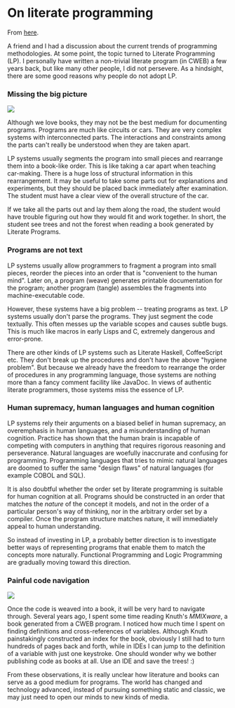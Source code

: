 # On literate programming

From [here](https://yinwang0.substack.com/p/literate-programming).

A friend and I had a discussion about the current trends of programming methodologies. At some point, the topic turned to Literate Programming (LP). I personally have written a non-trivial literate program (in CWEB) a few years back, but like many other people, I did not persevere. As a hindsight, there are some good reasons why people do not adopt LP.

### Missing the big picture

![](https://substackcdn.com/image/fetch/w_1456,c_limit,f_auto,q_auto:good,fl_progressive:steep/https%3A%2F%2Fbucketeer-e05bbc84-baa3-437e-9518-adb32be77984.s3.amazonaws.com%2Fpublic%2Fimages%2F3bbac884-94ee-4d88-a8e8-7616e820a37e_320x240.jpeg)

Although we love books, they may not be the best medium for documenting programs. Programs are much like circuits or cars. They are very complex systems with interconnected parts. The interactions and constraints among the parts can't really be understood when they are taken apart.

LP systems usually segments the program into small pieces and rearrange them into a book-like order. This is like taking a car apart when teaching car-making. There is a huge loss of structural information in this rearrangement. It may be useful to take some parts out for explanations and experiments, but they should be placed back immediately after examination. The student must have a clear view of the overall structure of the car.

If we take all the parts out and lay them along the road, the student would have trouble figuring out how they would fit and work together. In short, the student see trees and not the forest when reading a book generated by Literate Programs.

### Programs are not text

LP systems usually allow programmers to fragment a program into small pieces, reorder the pieces into an order that is "convenient to the human mind". Later on, a program (weave) generates printable documentation for the program; another program (tangle) assembles the fragments into machine-executable code.

However, these systems have a big problem -- treating programs as text. LP systems usually don't parse the programs. They just segment the code textually. This often messes up the variable scopes and causes subtle bugs. This is much like macros in early Lisps and C, extremely dangerous and error-prone.

There are other kinds of LP systems such as Literate Haskell, CoffeeScript etc. They don't break up the procedures and don't have the above "hygiene problem". But because we already have the freedom to rearrange the order of procedures in any programming language, those systems are nothing more than a fancy comment facility like JavaDoc. In views of authentic literate programmers, those systems miss the essence of LP.

### Human supremacy, human languages and human cognition

LP systems rely their arguments on a biased belief in human supremacy, an overemphasis in human languages, and a misunderstanding of human cognition. Practice has shown that the human brain is incapable of competing with computers in anything that requires rigorous reasoning and perseverance. Natural languages are woefully inaccrurate and confusing for programming. Programming languages that tries to mimic natural languages are doomed to suffer the same "design flaws" of natural languages (for example COBOL and SQL).

<span>It is also doubtful whether the order set by literate programming is suitable for human cognition at all. Programs should be constructed in an order that matches the</span> _nature_ <span>of the concept it models, and not in the order of a particular person's way of thinking, nor in the arbitrary order set by a compiler. Once the program structure matches nature, it will immediately appeal to human understanding.</span>

So instead of investing in LP, a probably better direction is to investigate better ways of representing programs that enable them to match the concepts more naturally. Functional Programming and Logic Programming are gradually moving toward this direction.

### Painful code navigation

![](https://substackcdn.com/image/fetch/w_1456,c_limit,f_auto,q_auto:good,fl_progressive:steep/https%3A%2F%2Fbucketeer-e05bbc84-baa3-437e-9518-adb32be77984.s3.amazonaws.com%2Fpublic%2Fimages%2Feac9bb94-3ef5-4e58-b22e-5158e6face25_250x187.jpeg)

<span>Once the code is weaved into a book, it will be very hard to navigate through. Several years ago, I spent some time reading Knuth's</span> _MMIXware_<span>, a book generated from a CWEB program. I noticed how much time I spent on finding definitions and cross-references of variables. Although Knuth painstakingly constructed an index for the book, obviously I still had to turn hundreds of pages back and forth, while in IDEs I can jump to the definition of a variable with just one keystroke. One should wonder why we bother publishing code as books at all. Use an IDE and save the trees! :)</span>

From these observations, it is really unclear how literature and books can serve as a good medium for programs. The world has changed and technology advanced, instead of pursuing something static and classic, we may just need to open our minds to new kinds of media.
